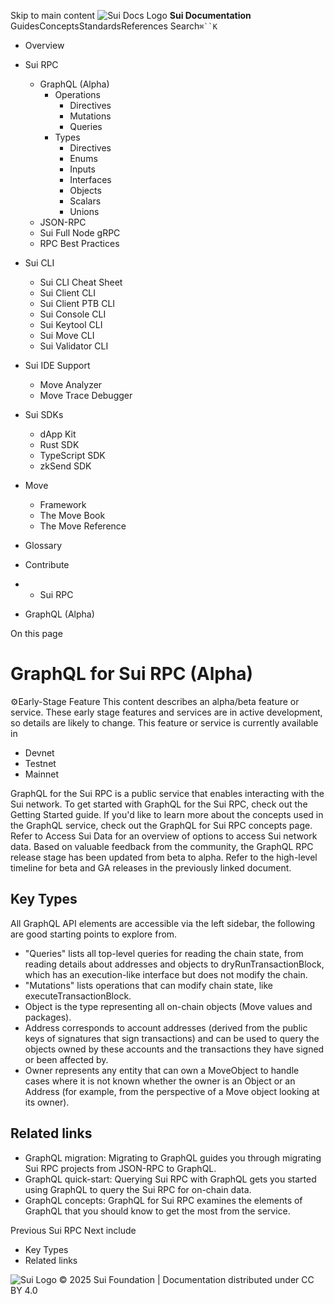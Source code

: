 Skip to main content
![Sui Docs Logo](https://docs.sui.io/img/sui-logo.svg)
**Sui Documentation**
GuidesConceptsStandardsReferences
Search`⌘``K`
  * Overview
  * Sui RPC
    * GraphQL (Alpha)
      * Operations
        * Directives
        * Mutations
        * Queries
      * Types
        * Directives
        * Enums
        * Inputs
        * Interfaces
        * Objects
        * Scalars
        * Unions
    * JSON-RPC
    * Sui Full Node gRPC
    * RPC Best Practices
  * Sui CLI
    * Sui CLI Cheat Sheet
    * Sui Client CLI
    * Sui Client PTB CLI
    * Sui Console CLI
    * Sui Keytool CLI
    * Sui Move CLI
    * Sui Validator CLI
  * Sui IDE Support
    * Move Analyzer
    * Move Trace Debugger
  * Sui SDKs
    * dApp Kit
    * Rust SDK
    * TypeScript SDK
    * zkSend SDK
  * Move
    * Framework
    * The Move Book
    * The Move Reference
  * Glossary
  * Contribute


  *   * Sui RPC
  * GraphQL (Alpha)


On this page
# GraphQL for Sui RPC (Alpha)
⚙️Early-Stage Feature
This content describes an alpha/beta feature or service. These early stage features and services are in active development, so details are likely to change.
This feature or service is currently available in
  * Devnet
  * Testnet
  * Mainnet


GraphQL for the Sui RPC is a public service that enables interacting with the Sui network.
To get started with GraphQL for the Sui RPC, check out the Getting Started guide. If you'd like to learn more about the concepts used in the GraphQL service, check out the GraphQL for Sui RPC concepts page.
Refer to Access Sui Data for an overview of options to access Sui network data.
Based on valuable feedback from the community, the GraphQL RPC release stage has been updated from beta to alpha. Refer to the high-level timeline for beta and GA releases in the previously linked document.
## Key Types​
All GraphQL API elements are accessible via the left sidebar, the following are good starting points to explore from.
  * "Queries" lists all top-level queries for reading the chain state, from reading details about addresses and objects to dryRunTransactionBlock, which has an execution-like interface but does not modify the chain.
  * "Mutations" lists operations that can modify chain state, like executeTransactionBlock.
  * Object is the type representing all on-chain objects (Move values and packages).
  * Address corresponds to account addresses (derived from the public keys of signatures that sign transactions) and can be used to query the objects owned by these accounts and the transactions they have signed or been affected by.
  * Owner represents any entity that can own a MoveObject to handle cases where it is not known whether the owner is an Object or an Address (for example, from the perspective of a Move object looking at its owner).


## Related links​
  * GraphQL migration: Migrating to GraphQL guides you through migrating Sui RPC projects from JSON-RPC to GraphQL.
  * GraphQL quick-start: Querying Sui RPC with GraphQL gets you started using GraphQL to query the Sui RPC for on-chain data.
  * GraphQL concepts: GraphQL for Sui RPC examines the elements of GraphQL that you should know to get the most from the service.


Previous
Sui RPC
Next
include
  * Key Types
  * Related links


![Sui Logo](https://docs.sui.io/img/sui-logo-footer.svg)
© 2025 Sui Foundation | Documentation distributed under CC BY 4.0
